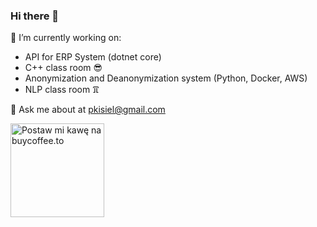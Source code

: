 ### Hi there 👋

🔭 I’m currently working on:
- API for ERP System (dotnet core)
- C++ class room 😎
- Anonymization and Deanonymization system (Python, Docker, AWS)
- NLP class room 𖮃

💬 Ask me about at pkisiel@gmail.com


<a href="https://buycoffee.to/pkisiel" target="_blank"><img src="https://buycoffee.to/btn/buycoffeeto-btn-primary.svg" style="width: 150px" alt="Postaw mi kawę na buycoffee.to"></a>

<!--
Here are some ideas to get you started:

- 🔭 I’m currently working on ...
- 🌱 I’m currently learning ...
- 👯 I’m looking to collaborate on ...
- 🤔 I’m looking for help with ...
- 💬 Ask me about ...
- 📫 How to reach me: ...
- 😄 Pronouns: ...
- ⚡ Fun fact: ...
-->

